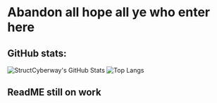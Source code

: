 # Abandon all hope all ye who enter here



##  GitHub stats:
![StructCyberway's GitHub Stats](https://github-readme-stats.vercel.app/api?username=StructCyberway&show_icons=true&theme=light)
![Top Langs](https://github-readme-stats.vercel.app/api/top-langs/?username=StructCyberway&theme=light)


ReadME still on work
---
